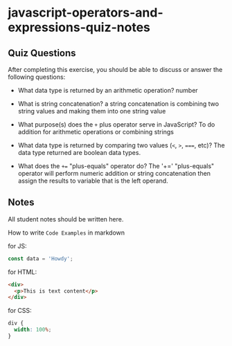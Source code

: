 # javascript-operators-and-expressions-quiz-notes

## Quiz Questions

After completing this exercise, you should be able to discuss or answer the following questions:

- What data type is returned by an arithmetic operation?
  number

- What is string concatenation?
  a string concatenation is combining two string values and making them into one string value

- What purpose(s) does the `+` plus operator serve in JavaScript?
  To do addition for arithmetic operations or combining strings

- What data type is returned by comparing two values (`<`, `>`, `===`, etc)?
  The data type returned are boolean data types.

- What does the `+=` "plus-equals" operator do?
  The '+=' "plus-equals" operator will perform numeric addition or string concatenation then assign the results to variable that is the left operand.

## Notes

All student notes should be written here.

How to write `Code Examples` in markdown

for JS:

```javascript
const data = 'Howdy';
```

for HTML:

```html
<div>
  <p>This is text content</p>
</div>
```

for CSS:

```css
div {
  width: 100%;
}
```
